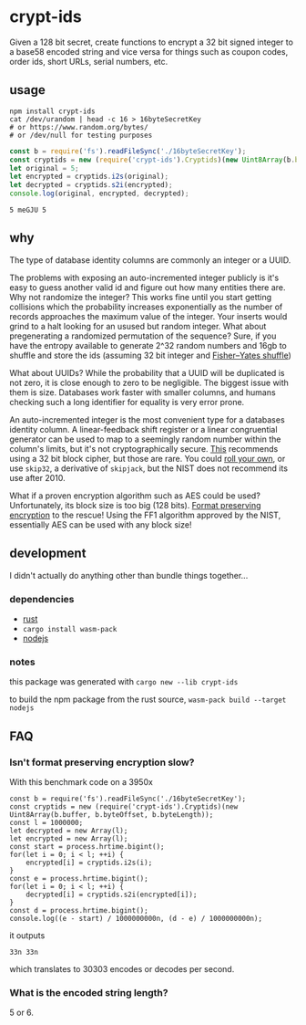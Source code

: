 # crypt-ids
Given a 128 bit secret, create functions to encrypt a 32 bit signed integer to a base58 encoded string and vice versa for things such as coupon codes, order ids, short URLs, serial numbers, etc.
## usage
```shell
npm install crypt-ids
cat /dev/urandom | head -c 16 > 16byteSecretKey
# or https://www.random.org/bytes/
# or /dev/null for testing purposes
```
```js
const b = require('fs').readFileSync('./16byteSecretKey');
const cryptids = new (require('crypt-ids').Cryptids)(new Uint8Array(b.buffer, b.byteOffset, b.byteLength));
let original = 5;
let encrypted = cryptids.i2s(original);
let decrypted = cryptids.s2i(encrypted);
console.log(original, encrypted, decrypted);
```
```
5 meGJU 5
```
## why
The type of database identity columns are commonly an integer or a UUID.

The problems with exposing an auto-incremented integer publicly is it's easy to guess another valid id and figure out how many entities there are. Why not randomize the integer? This works fine until you start getting collisions which the probability increases exponentially as the number of records approaches the maximum value of the integer. Your inserts would grind to a halt looking for an usused but random integer. What about pregenerating a randomized permutation of the sequence? Sure, if you have the entropy available to generate 2^32 random numbers and 16gb to shuffle and store the ids (assuming 32 bit integer and [Fisher–Yates shuffle](https://en.wikipedia.org/wiki/Fisher%E2%80%93Yates_shuffle))

What about UUIDs? While the probability that a UUID will be duplicated is not zero, it is close enough to zero to be negligible. The biggest issue with them is size. Databases work faster with smaller columns, and humans checking such a long identifier for equality is very error prone.

An auto-incremented integer is the most convenient type for a databases identity column. A linear-feedback shift register or a linear congruential generator can be used to map to a seemingly random number within the column's limits, but it's not cryptographically secure. [This](https://stackoverflow.com/a/3156231/1201238) recommends using a 32 bit block cipher, but those are rare. You could [roll your own](https://security.stackexchange.com/q/18197/123140), or use `skip32`, a derivative of `skipjack`, but the NIST does not recommend its use after 2010.

What if a proven encryption algorithm such as AES could be used? Unfortunately, its block size is too big (128 bits). [Format preserving encryption](https://en.wikipedia.org/wiki/Format-preserving_encryption) to the rescue! Using the FF1 algorithm approved by the NIST, essentially AES can be used with any block size! 
## development
I didn't actually do anything other than bundle things together...
### dependencies
* [rust](https://rustup.rs/)
* `cargo install wasm-pack`
* [nodejs](https://nodejs.org/)

### notes
this package was generated with `cargo new --lib crypt-ids`

to build the npm package from the rust source, `wasm-pack build --target nodejs`

## FAQ
### Isn't format preserving encryption slow?
With this benchmark code on a 3950x
```
const b = require('fs').readFileSync('./16byteSecretKey');
const cryptids = new (require('crypt-ids').Cryptids)(new Uint8Array(b.buffer, b.byteOffset, b.byteLength));
const l = 1000000;
let decrypted = new Array(l);
let encrypted = new Array(l);
const start = process.hrtime.bigint();
for(let i = 0; i < l; ++i) {
    encrypted[i] = cryptids.i2s(i);
}
const e = process.hrtime.bigint();
for(let i = 0; i < l; ++i) {
    decrypted[i] = cryptids.s2i(encrypted[i]);
}
const d = process.hrtime.bigint();
console.log((e - start) / 1000000000n, (d - e) / 1000000000n);
```
it outputs
```
33n 33n
```
which translates to 30303 encodes or decodes per second.
### What is the encoded string length?
5 or 6.